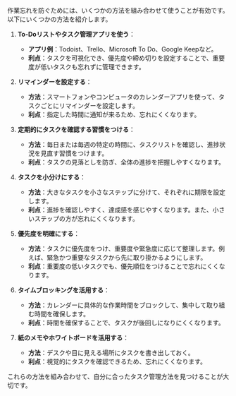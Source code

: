 作業忘れを防ぐためには、いくつかの方法を組み合わせて使うことが有効です。以下にいくつかの方法を紹介します。

1. **To-Doリストやタスク管理アプリを使う**：
   - **アプリ例**：Todoist、Trello、Microsoft To Do、Google Keepなど。
   - **利点**：タスクを可視化でき、優先度や締め切りを設定することで、重要度が低いタスクも忘れずに管理できます。

2. **リマインダーを設定する**：
   - **方法**：スマートフォンやコンピュータのカレンダーアプリを使って、タスクごとにリマインダーを設定します。
   - **利点**：指定した時間に通知が来るため、忘れにくくなります。

3. **定期的にタスクを確認する習慣をつける**：
   - **方法**：毎日または毎週の特定の時間に、タスクリストを確認し、進捗状況を見直す習慣をつけます。
   - **利点**：タスクの見落としを防ぎ、全体の進捗を把握しやすくなります。

4. **タスクを小分けにする**：
   - **方法**：大きなタスクを小さなステップに分けて、それぞれに期限を設定します。
   - **利点**：進捗を確認しやすく、達成感を感じやすくなります。また、小さいステップの方が忘れにくくなります。

5. **優先度を明確にする**：
   - **方法**：タスクに優先度をつけ、重要度や緊急度に応じて整理します。例えば、緊急かつ重要なタスクから先に取り掛かるようにします。
   - **利点**：重要度の低いタスクでも、優先順位をつけることで忘れにくくなります。

6. **タイムブロッキングを活用する**：
   - **方法**：カレンダーに具体的な作業時間をブロックして、集中して取り組む時間を確保します。
   - **利点**：時間を確保することで、タスクが後回しになりにくくなります。

7. **紙のメモやホワイトボードを活用する**：
   - **方法**：デスクや目に見える場所にタスクを書き出しておく。
   - **利点**：視覚的にタスクを確認できるため、忘れにくくなります。

これらの方法を組み合わせて、自分に合ったタスク管理方法を見つけることが大切です。
